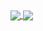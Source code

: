 <a href="https://github.com/anuraghazra/github-readme-stats">
  <img align="center" src="https://github-readme-stats.vercel.app/api?username=bonnietogamer&theme=aura&show_icons=true" />
</a>
<a href="https://github.com/anuraghazra/convoychat">
  <img align="center" src="https://github-readme-stats.vercel.app/api/top-langs/?username=bonnietogamer&layout=compact&theme=aura&langs_count=8&hide=html" />
</a>
